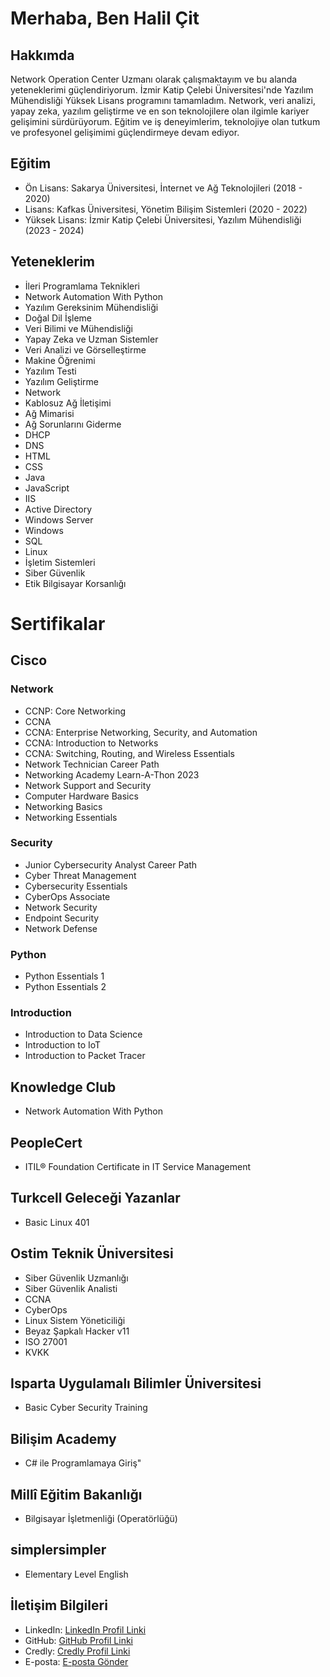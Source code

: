 # Merhaba, Ben Halil Çit

## Hakkımda

Network Operation Center Uzmanı olarak çalışmaktayım ve bu alanda yeteneklerimi güçlendiriyorum. İzmir Katip Çelebi Üniversitesi'nde Yazılım Mühendisliği Yüksek Lisans programını tamamladım. Network, veri analizi, yapay zeka, yazılım geliştirme ve en son teknolojilere olan ilgimle kariyer gelişimini sürdürüyorum. Eğitim ve iş deneyimlerim, teknolojiye olan tutkum ve profesyonel gelişimimi güçlendirmeye devam ediyor.

## Eğitim

- Ön Lisans: Sakarya Üniversitesi, İnternet ve Ağ Teknolojileri (2018 - 2020)
- Lisans: Kafkas Üniversitesi, Yönetim Bilişim Sistemleri (2020 - 2022)
- Yüksek Lisans: İzmir Katip Çelebi Üniversitesi, Yazılım Mühendisliği (2023 - 2024)

## Yeteneklerim

- İleri Programlama Teknikleri
- Network Automation With Python
- Yazılım Gereksinim Mühendisliği
- Doğal Dil İşleme
- Veri Bilimi ve Mühendisliği
- Yapay Zeka ve Uzman Sistemler
- Veri Analizi ve Görselleştirme
- Makine Öğrenimi
- Yazılım Testi
- Yazılım Geliştirme
- Network
- Kablosuz Ağ İletişimi
- Ağ Mimarisi
- Ağ Sorunlarını Giderme
- DHCP
- DNS
- HTML
- CSS
- Java
- JavaScript
- IIS
- Active Directory
- Windows Server
- Windows
- SQL
- Linux
- İşletim Sistemleri
- Siber Güvenlik
- Etik Bilgisayar Korsanlığı


# Sertifikalar

## Cisco
### Network
- CCNP: Core Networking
- CCNA
- CCNA: Enterprise Networking, Security, and Automation
- CCNA: Introduction to Networks
- CCNA: Switching, Routing, and Wireless Essentials
- Network Technician Career Path
- Networking Academy Learn-A-Thon 2023
- Network Support and Security
- Computer Hardware Basics
- Networking Basics
- Networking Essentials
### Security
- Junior Cybersecurity Analyst Career Path
- Cyber Threat Management
- Cybersecurity Essentials
- CyberOps Associate
- Network Security
- Endpoint Security
- Network Defense
### Python
- Python Essentials 1
- Python Essentials 2
### Introduction
- Introduction to Data Science
- Introduction to IoT
- Introduction to Packet Tracer

## Knowledge Club
- Network Automation With Python

## PeopleCert
- ITIL® Foundation Certificate in IT Service Management

## Turkcell Geleceği Yazanlar
- Basic Linux 401
  
## Ostim Teknik Üniversitesi
- Siber Güvenlik Uzmanlığı
- Siber Güvenlik Analisti
- CCNA
- CyberOps
- Linux Sistem Yöneticiliği 
- Beyaz Şapkalı Hacker v11
- ISO 27001
- KVKK
  

## Isparta Uygulamalı Bilimler Üniversitesi
- Basic Cyber Security Training

## Bilişim Academy
- C# ile Programlamaya Giriş"


## Millî Eğitim Bakanlığı
- Bilgisayar İşletmenliği (Operatörlüğü)

## simplersimpler
- Elementary Level English


## İletişim Bilgileri

- LinkedIn: [LinkedIn Profil Linki](https://www.linkedin.com/in/halilcit)
- GitHub: [GitHub Profil Linki](https://github.com/halilcit)
- Credly: [Credly Profil Linki](https://www.credly.com/users/halilcit/badges)
- E-posta: [E-posta Gönder](mailto:halilcit@gmail.com)


